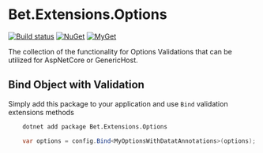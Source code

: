# Bet.Extensions.Options

[![Build status](https://ci.appveyor.com/api/projects/status/fo9rakj7s7uhs3ij?svg=true)](https://ci.appveyor.com/project/kdcllc/bet-aspnetcore)
[![NuGet](https://img.shields.io/nuget/v/Bet.Extensions.Options.svg)](https://www.nuget.org/packages?q=Bet.Extensions.Options)
[![MyGet](https://img.shields.io/myget/kdcllc/v/Bet.Extensions.Options.svg?label=myget)](https://www.myget.org/F/kdcllc/api/v2)

The collection of the functionality for Options Validations that can be utilized for AspNetCore or GenericHost.

## Bind Object with Validation

Simply add this package to your application and use `Bind` validation extensions methods

```bash
    dotnet add package Bet.Extensions.Options
```

```csharp
    var options = config.Bind<MyOptionsWithDatatAnnotations>(options);
```
